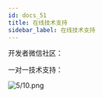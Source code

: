 ```yaml
---
id: docs_51
title: 在线技术支持
sidebar_label: 在线技术支持
---
```


开发者微信社区：


一对一技术支持：

![5/10.png](https://i.loli.net/2020/05/11/7wnWXgkcpQ2Di8t.png)



